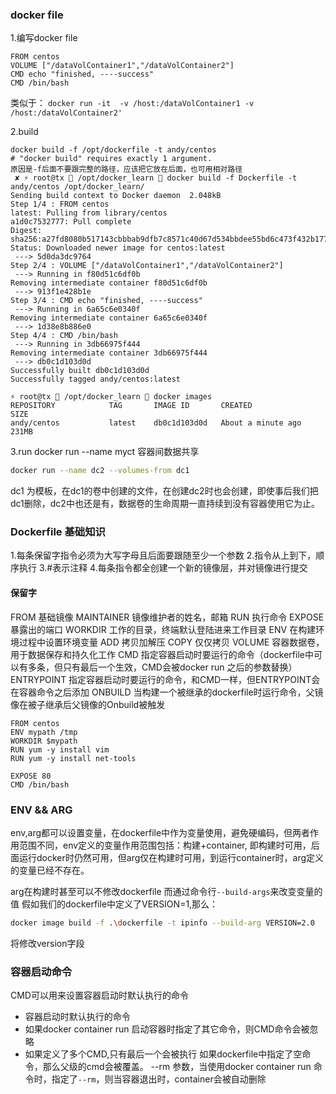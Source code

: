 ### docker file

1.编写docker file
```
FROM centos
VOLUME ["/dataVolContainer1","/dataVolContainer2"]
CMD echo "finished, ----success"
CMD /bin/bash
```
类似于：
`docker run -it  -v /host:/dataVolContainer1 -v /host:/dataVolContainer2'`

2.build
```
docker build -f /opt/dockerfile -t andy/centos
# "docker build" requires exactly 1 argument.
原因是-f后面不要跟完整的路径，应该把它放在后面，也可用相对路径
 ✘ ⚡ root@tx  /opt/docker_learn  docker build -f Dockerfile -t andy/centos /opt/docker_learn/
Sending build context to Docker daemon  2.048kB
Step 1/4 : FROM centos
latest: Pulling from library/centos
a1d0c7532777: Pull complete 
Digest: sha256:a27fd8080b517143cbbbab9dfb7c8571c40d67d534bbdee55bd6c473f432b177
Status: Downloaded newer image for centos:latest
 ---> 5d0da3dc9764
Step 2/4 : VOLUME ["/dataVolContainer1","/dataVolContainer2"]
 ---> Running in f80d51c6df0b
Removing intermediate container f80d51c6df0b
 ---> 913f1e428b1e
Step 3/4 : CMD echo "finished, ----success"
 ---> Running in 6a65c6e0340f
Removing intermediate container 6a65c6e0340f
 ---> 1d38e8b886e0
Step 4/4 : CMD /bin/bash
 ---> Running in 3db66975f444
Removing intermediate container 3db66975f444
 ---> db0c1d103d0d
Successfully built db0c1d103d0d
Successfully tagged andy/centos:latest

⚡ root@tx  /opt/docker_learn  docker images                                               
REPOSITORY            TAG       IMAGE ID       CREATED              SIZE
andy/centos           latest    db0c1d103d0d   About a minute ago   231MB
```

3.run
docker run --name myct 
容器间数据共享
```sh
docker run --name dc2 --volumes-from dc1
```
dc1 为模板，在dc1的卷中创建的文件，在创建dc2时也会创建，即使事后我们把dc1删除，dc2中也还是有，数据卷的生命周期一直持续到没有容器使用它为止。


### Dockerfile 基础知识
1.每条保留字指令必须为大写字母且后面要跟随至少一个参数
2.指令从上到下，顺序执行
3.#表示注释
4.每条指令都全创建一个新的镜像层，并对镜像进行提交


#### 保留字
FROM  基础镜像
MAINTAINER 镜像维护者的姓名，邮箱
RUN 执行命令
EXPOSE 暴露出的端口
WORKDIR 工作的目录，终端默认登陆进来工作目录
ENV 在构建环境过程中设置环境变量
ADD 拷贝加解压
COPY 仅仅拷贝
VOLUME 容器数据卷，用于数据保存和持久化工作
CMD 指定容器启动时要运行的命令（dockerfile中可以有多条，但只有最后一个生效，CMD会被docker run 之后的参数替换）
ENTRYPOINT 指定容器启动时要运行的命令，和CMD一样，但ENTRYPOINT会在容器命令之后添加
ONBUILD 当构建一个被继承的dockerfile时运行命令，父镜像在被子继承后父镜像的Onbuild被触发


```
FROM centos
ENV mypath /tmp
WORKDIR $mypath
RUN yum -y install vim
RUN yum -y install net-tools

EXPOSE 80
CMD /bin/bash
```

### ENV && ARG
env,arg都可以设置变量，在dockerfile中作为变量使用，避免硬编码，但两者作用范围不同，env定义的变量作用范围包括：构建+container, 即构建时可用，后面运行docker时仍然可用，但arg仅在构建时可用，到运行container时，arg定义的变量已经不存在。

arg在构建时甚至可以不修改dockerfile 而通过命令行`--build-args`来改变变量的值
假如我们的dockerfile中定义了VERSION=1,那么：
```sh
docker image build -f .\dockerfile -t ipinfo --build-arg VERSION=2.0
```
将修改version字段

### 容器启动命令
CMD可以用来设置容器启动时默认执行的命令
- 容器启动时默认执行的命令
- 如果docker container run 启动容器时指定了其它命令，则CMD命令会被忽略
- 如果定义了多个CMD,只有最后一个会被执行
如果dockerfile中指定了空命令，那么父级的cmd会被覆盖。
--rm 参数，当使用docker container run 命令时，指定了`--rm`，则当容器退出时，container会被自动删除